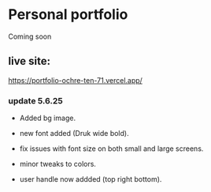# Personal portfolio

 Coming soon

## live site:

https://portfolio-ochre-ten-71.vercel.app/

### update 5.6.25

- Added bg image.

- new font added (Druk wide bold).

- fix issues with font size on both small and large screens.

- minor tweaks to colors.

- user handle now addded (top right bottom).

